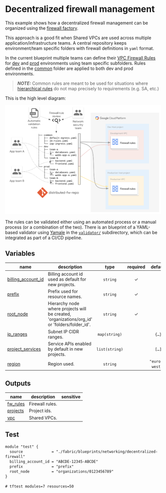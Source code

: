 # Decentralized firewall management

This example shows how a decentralized firewall management can be organized using the [firewall factory](../../factories/net-vpc-firewall-yaml/README.md).

This approach is a good fit when Shared VPCs are used across multiple application/infrastructure teams. A central repository keeps environment/team
specific folders with firewall definitions in `yaml` format.

In the current blueprint multiple teams can define their [VPC Firewall Rules](https://cloud.google.com/vpc/docs/firewalls)
for [dev](./firewall/dev) and [prod](./firewall/prod) environments using team specific subfolders. Rules defined in the
[common](./firewall/common) folder are applied to both dev and prod environments.

> **_NOTE:_**  Common rules are meant to be used for situations where [hierarchical rules](https://cloud.google.com/vpc/docs/firewall-policies)
do not map precisely to requirements (e.g. SA, etc.)

This is the high level diagram:

![High-level diagram](diagram.png "High-level diagram")

The rules can be validated either using an automated process or a manual process (or a combination of
the two). There is an blueprint of a YAML-based validator using [Yamale](https://github.com/23andMe/Yamale)
in  the [`validator/`](validator/) subdirectory, which can be integrated as part of a CI/CD pipeline.
<!-- BEGIN TFDOC -->

## Variables

| name | description | type | required | default |
|---|---|:---:|:---:|:---:|
| [billing_account_id](variables.tf#L15) | Billing account id used as default for new projects. | <code>string</code> | ✓ |  |
| [prefix](variables.tf#L29) | Prefix used for resource names. | <code>string</code> | ✓ |  |
| [root_node](variables.tf#L54) | Hierarchy node where projects will be created, 'organizations/org_id' or 'folders/folder_id'. | <code>string</code> | ✓ |  |
| [ip_ranges](variables.tf#L20) | Subnet IP CIDR ranges. | <code>map&#40;string&#41;</code> |  | <code title="&#123;&#10;  prod &#61; &#34;10.0.16.0&#47;24&#34;&#10;  dev  &#61; &#34;10.0.32.0&#47;24&#34;&#10;&#125;">&#123;&#8230;&#125;</code> |
| [project_services](variables.tf#L38) | Service APIs enabled by default in new projects. | <code>list&#40;string&#41;</code> |  | <code title="&#91;&#10;  &#34;container.googleapis.com&#34;,&#10;  &#34;dns.googleapis.com&#34;,&#10;  &#34;stackdriver.googleapis.com&#34;,&#10;&#93;">&#91;&#8230;&#93;</code> |
| [region](variables.tf#L48) | Region used. | <code>string</code> |  | <code>&#34;europe-west1&#34;</code> |

## Outputs

| name | description | sensitive |
|---|---|:---:|
| [fw_rules](outputs.tf#L15) | Firewall rules. |  |
| [projects](outputs.tf#L33) | Project ids. |  |
| [vpc](outputs.tf#L41) | Shared VPCs. |  |

<!-- END TFDOC -->

## Test
```hcl
module "test" {
  source             = "./fabric/blueprints/networking/decentralized-firewall"
  billing_account_id = "ABCDE-12345-ABCDE"
  prefix             = "prefix"
  root_node          = "organizations/0123456789"
}

# tftest modules=7 resources=50
```
